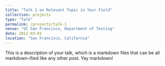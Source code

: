 ```yaml
---
title: "Talk 1 on Relevant Topic in Your Field"
collection: projects
type: "Talk"
permalink: /projects/talk-1
venue: "UC San Francisco, Department of Testing"
date: 2012-03-01
location: "San Francisco, California"
---
```


This is a description of your talk, which is a markdown files that can be all markdown-ified like any other post. Yay markdown!
